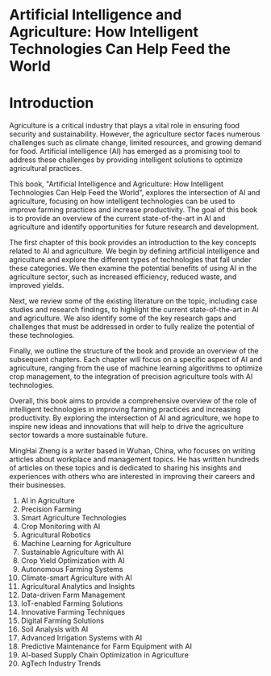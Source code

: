 # Artificial Intelligence and Agriculture: How Intelligent Technologies Can Help Feed the World

# Introduction

Agriculture is a critical industry that plays a vital role in ensuring food security and sustainability. However, the agriculture sector faces numerous challenges such as climate change, limited resources, and growing demand for food. Artificial intelligence (AI) has emerged as a promising tool to address these challenges by providing intelligent solutions to optimize agricultural practices.

This book, "Artificial Intelligence and Agriculture: How Intelligent Technologies Can Help Feed the World", explores the intersection of AI and agriculture, focusing on how intelligent technologies can be used to improve farming practices and increase productivity. The goal of this book is to provide an overview of the current state-of-the-art in AI and agriculture and identify opportunities for future research and development.

The first chapter of this book provides an introduction to the key concepts related to AI and agriculture. We begin by defining artificial intelligence and agriculture and explore the different types of technologies that fall under these categories. We then examine the potential benefits of using AI in the agriculture sector, such as increased efficiency, reduced waste, and improved yields.

Next, we review some of the existing literature on the topic, including case studies and research findings, to highlight the current state-of-the-art in AI and agriculture. We also identify some of the key research gaps and challenges that must be addressed in order to fully realize the potential of these technologies.

Finally, we outline the structure of the book and provide an overview of the subsequent chapters. Each chapter will focus on a specific aspect of AI and agriculture, ranging from the use of machine learning algorithms to optimize crop management, to the integration of precision agriculture tools with AI technologies.

Overall, this book aims to provide a comprehensive overview of the role of intelligent technologies in improving farming practices and increasing productivity. By exploring the intersection of AI and agriculture, we hope to inspire new ideas and innovations that will help to drive the agriculture sector towards a more sustainable future.

MingHai Zheng is a writer based in Wuhan, China, who focuses on writing articles about workplace and management topics. He has written hundreds of articles on these topics and is dedicated to sharing his insights and experiences with others who are interested in improving their careers and their businesses.



1. AI in Agriculture
2. Precision Farming
3. Smart Agriculture Technologies
4. Crop Monitoring with AI
5. Agricultural Robotics
6. Machine Learning for Agriculture
7. Sustainable Agriculture with AI
8. Crop Yield Optimization with AI
9. Autonomous Farming Systems
10. Climate-smart Agriculture with AI
11. Agricultural Analytics and Insights
12. Data-driven Farm Management
13. IoT-enabled Farming Solutions
14. Innovative Farming Techniques
15. Digital Farming Solutions
16. Soil Analysis with AI
17. Advanced Irrigation Systems with AI
18. Predictive Maintenance for Farm Equipment with AI
19. AI-based Supply Chain Optimization in Agriculture
20. AgTech Industry Trends


